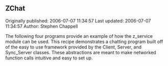## ZChat 
Originally published: 2006-07-07 11:34:57 
Last updated: 2006-07-07 11:34:57 
Author: Stephen Chappell 
 
The following four programs provide an example of how the z_service module can be used. This recipe demonstrates a chatting program built off of the easy to use framework provided by the Client, Server, and Sync_Server classes. These abstractions are meant to make networked function calls intuitive and easy to set up.